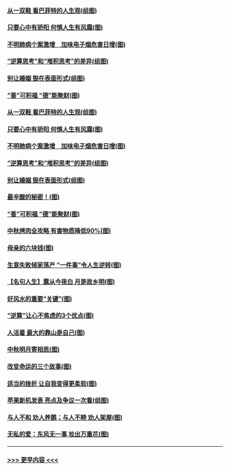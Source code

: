 #### [从一双鞋 看巴菲特的人生观(组图)](../pages/p8/907311.md?t=09141722) 
#### [只要心中有骄阳 何惧人生有风霜(图)](../pages/p8/907320.md?t=09141722) 
#### [不明肺病个案激增　加味电子烟危害日增(图)](../pages/p8/907307.md?t=09141722) 
#### [“逆算思考”和“堆积思考”的差异(组图)](../pages/p8/907229.md?t=09141722) 
#### [别让婚姻 毁在表面形式(组图)](../pages/p8/907118.md?t=09141722) 
#### [“善”可积福 “德”能聚财(图)](../pages/p8/906906.md?t=09141722) 
#### [从一双鞋 看巴菲特的人生观(组图)](../pages/p8/907311.md?t=09141722) 
#### [只要心中有骄阳 何惧人生有风霜(图)](../pages/p8/907320.md?t=09141722) 
#### [不明肺病个案激增　加味电子烟危害日增(图)](../pages/p8/907307.md?t=09141722) 
#### [“逆算思考”和“堆积思考”的差异(组图)](../pages/p8/907229.md?t=09141722) 
#### [别让婚姻 毁在表面形式(组图)](../pages/p8/907118.md?t=09141722) 
#### [最辛酸的秘密！(图)](../pages/p8/906327.md?t=09141722) 
#### [“善”可积福 “德”能聚财(图)](../pages/p8/906906.md?t=09141722) 
#### [中秋烤肉全攻略 有害物质降低90%(图)](../pages/p8/907227.md?t=09141722) 
#### [母亲的六块钱(图)](../pages/p8/907107.md?t=09141722) 
#### [生意失败倾家荡产 “一件事”令人生逆转(图)](../pages/p8/907101.md?t=09141722) 
#### [【名句人生】露从今夜白 月是故乡明(图)](../pages/p8/906558.md?t=09141722) 
#### [好风水的重要“关键”(图)](../pages/p8/907087.md?t=09141722) 
#### [“逆算”让心不焦虑的3个优点(图)](../pages/p8/907070.md?t=09141722) 
#### [人活着 最大的靠山是自己(图)](../pages/p8/906329.md?t=09141722) 
#### [中秋明月寄相思(图)](../pages/p8/906932.md?t=09141722) 
#### [改变命运的三个故事(图)](../pages/p8/906257.md?t=09141722) 
#### [适当的挫折 让自我变得更柔软(图)](../pages/p8/906984.md?t=09141722) 
#### [苹果新机发表 亮点及争议一次看(组图)](../pages/p8/906967.md?t=09141722) 
#### [与人不和 劝人养鹅；与人不睦 劝人架屋(图)](../pages/p8/906905.md?t=09141722) 
#### [无私的爱：东风无一事 妆出万重花(图)](../pages/p8/906862.md?t=09141722) 

----
#### [ >>> 更早内容 <<< ](../indexes/p8-earlier.md)
